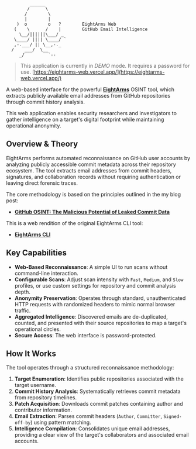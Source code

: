 ```
         ______
        /      \ 
       /        \ 
       |        |
    )  o        o   ?        EightArms Web
   (    \      /    |        GitHub Email Intelligence
     \__/||||||\___/ _
   \____/ |||| \____/ `
   ,-.___/ || \__,-._
  /    ___/  \__
     _/         `--
```

> This application is currently in *DEMO* mode. It requires a password for use.
> [https://eightarms-web.vercel.app/](https://eightarms-web.vercel.app/)

A web-based interface for the powerful [**EightArms**](https://github.com/notalex-sh/eightarms) OSINT tool, which extracts publicly available email addresses from GitHub repositories through commit history analysis.

This web application enables security researchers and investigators to gather intelligence on a target's digital footprint while maintaining operational anonymity.

## Overview & Theory

EightArms performs automated reconnaissance on GitHub user accounts by analyzing publicly accessible commit metadata across their repository ecosystem. The tool extracts email addresses from commit headers, signatures, and collaboration records without requiring authentication or leaving direct forensic traces.

The core methodology is based on the principles outlined in the my blog post:
- **[GitHub OSINT: The Malicious Potential of Leaked Commit Data](https://www.notalex.sh/blog/githubosint)**

This is a web rendition of the original EightArms CLI tool:
- **[EightArms CLI]([**EightArms**](https://github.com/notalex-sh/eightarms))**

## Key Capabilities

- **Web-Based Reconnaissance**: A simple UI to run scans without command-line interaction.
- **Configurable Scans**: Adjust scan intensity with `Fast`, `Medium`, and `Slow` profiles, or use custom settings for repository and commit analysis depth.
- **Anonymity Preservation**: Operates through standard, unauthenticated HTTP requests with randomized headers to mimic normal browser traffic.
- **Aggregated Intelligence**: Discovered emails are de-duplicated, counted, and presented with their source repositories to map a target's operational circles.
- **Secure Access**: The web interface is password-protected.

## How It Works

The tool operates through a structured reconnaissance methodology:

1.  **Target Enumeration**: Identifies public repositories associated with the target username.
2.  **Commit History Analysis**: Systematically retrieves commit metadata from repository timelines.
3.  **Patch Acquisition**: Downloads commit patches containing author and contributor information.
4.  **Email Extraction**: Parses commit headers (`Author`, `Committer`, `Signed-off-by`) using pattern matching.
5.  **Intelligence Compilation**: Consolidates unique email addresses, providing a clear view of the target's collaborators and associated email accounts.

